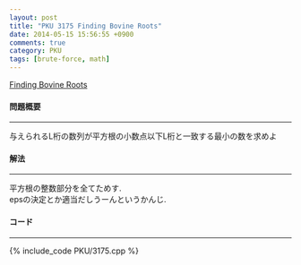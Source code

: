 ```yaml
---
layout: post
title: "PKU 3175 Finding Bovine Roots"
date: 2014-05-15 15:56:55 +0900
comments: true
category: PKU
tags: [brute-force, math]
---
```


[Finding Bovine Roots](http://poj.org/problem?id=3175)

#### 問題概要

****

与えられるL桁の数列が平方根の小数点以下L桁と一致する最小の数を求めよ  

#### 解法

****

平方根の整数部分を全てためす.  
epsの決定とか適当だしうーんというかんじ.  

#### コード

****

{% include_code PKU/3175.cpp %}
